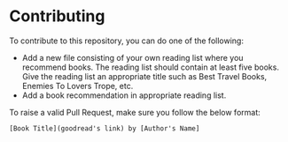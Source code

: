 # Contributing

To contribute to this repository, you can do one of the following:
  - Add a new file consisting of your own reading list where you recommend books. The reading list should contain at least five books. Give the reading list an appropriate title such as Best Travel Books, Enemies To Lovers Trope, etc. 
  - Add a book recommendation in appropriate reading list. 
  
To raise a valid Pull Request, make sure you follow the below format:

    [Book Title](goodread's link) by [Author's Name]
    
